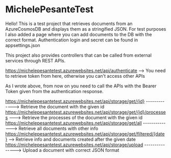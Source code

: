 # MichelePesanteTest

Hello! This is a test project that retrieves documents from an AzureCosmosDB and displays them as a stringified JSON.
For test purposes I also added a page where you can add documents to the DB with the correct format.
Authentication login and secret can be found in appsettings.json

This project also provides controllers that can be called from external services through REST APIs.

https://michelepesantetest.azurewebsites.net/api/authenticate --> You need to retrieve token from here, otherwise you can't access other APIs

As I wrote above, from now on you need to call the APIs with the Bearer Token given from the authentication response.

https://michelepesantetest.azurewebsites.net/api/storage/get/{id} ------------->  Retrieve the document with the given id
https://michelepesantetest.azurewebsites.net/api/storage/get/{id}/processes --->  Retrieve the processes of the document with the given id
https://michelepesantetest.azurewebsites.net/api/storage/get/all -------------->  Retrieve all documents with other info
https://michelepesantetest.azurewebsites.net/api/storage/get/filtered/{date} -->  Retrieve info and documents created after the given date
https://michelepesantetest.azurewebsites.net/api/storage/upload --------------->  Upload a document with correct JSON format
